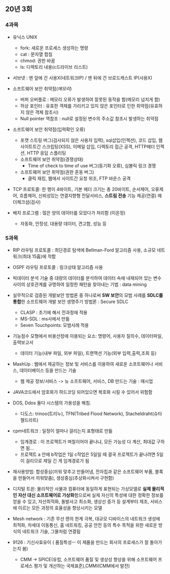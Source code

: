 ## 20년 3회


### 4과목
- 유닉스 UNIX
  - fork: 새로운 프로세스 생성하는 명령
  - cat : 문자열 합침
  - chmod: 권한 바꿈
  - ls: 디렉토리 내용(c드라이브 리스트)

- 서브넷 : 맨 앞에 건 사용X(네트워크IP) / 맨 뒤에 건 브로드캐스트 IP(사용X)
- 소프트웨어 보안 취약점(*메모리*)
  - 버퍼 오버플로 : 메모리 오류가 발생하여 잘못된 동작을 함(메모리 넘치게 함)
  - 허상 포인터 : 유효한 객체를 가리키고 있지 않은 포인터로 인한 취약점(유효하지 않은 객체 참조시)
  - Null pointer 역참조 : null로 설정된 변수의 주소값 참조시 발생하는 취약점
- 소프트웨어 보안 취약점(입력확인 오류)
  - 포캣 스트링 버그(검사되지 않은 사용자 입력), sql삽입(인젝션), 코드 삽입, 웹 사이트트간 스크립팅(XSS), 이메일 삽입, 디렉토리 접근 공격, HTTP헤더 인젝션, HTTP 응답 스플리팅
  - 소프트웨어 보안 취약점(경쟁상태)
    - Time of check to time of use 버그(동기화 오류), 심볼릭 링크 경쟁
  - 소프트웨어 보안 취약점(권한 혼동 버그)
    - 클릭 재킹, 웹에서 사이트간 요청 위조, FTP 바운스 공격   
- TCP 프로토콜: 한 행이 4바이트, 기본 헤더 크기는 총 20바이트, 순서제어, 오류제어, 흐름제어, 신뢰성있는 연결지향형 전달서비스, **스트림 전송** 기능 제공(연결) 헤더체크섬(검사)

- 배치 프로그램 : 많은 양의 데이터를 모았다가 처리함 (이온정) 
  - 자동화, 안정성, 대용량 데이터, 견고함, 성능 등





### 5과목
- RIP 라우팅 프로토콜 : 최단경로 탐색에 Bellman-Ford 알고리즘 사용, 소규모 네트워크(최대 15홉)에 적함
- OSPF 라우팅 프로토콜 : 링크상태 알고리즘 사용

- 빅데이터 분석 기술 중 대량의 데이터를 분석하여 데이터 속에 내재되어 있는 변수 사이의 상호관계를 규명하여 일정한 패턴을 찾아내는 기법 : data mining
- 실무적으로 검증된 개발보안 방법론 중 하나로써 **SW 보안**의 모범 사례를 **SDLC를 통합**한 소프트웨어 개발 보안 생명주기 방법론 : Secure SDLC
  - CLASP : 초기에 해서 전과정에 적용
  - MS-SDL : ms사에서 만듦
  - Seven Touchpoints: 모범사례 적용

- 기능점수 모형에서 비용산정에 이용되는 요소: 명령어, 사용자 질의수, 데이터파일, 출력보고서
  - 데이터 기능(내부 파일, 외부 파일), 트랜잭션 기능(외부 입력,출력,조회 등)

- MashUp : 웹에서 제공하는 정보 및 서비스를 이용하여 새로운 소프트웨어나 서비스, 데이터베이스 등을 만드는 기술
  - 웹 제공 정보/서비스 -> 뉴 소프트웨어, 서비스, DB 만드는 기술 : 매시업
-  JAVA코드에서 암호화가 하드코딩 되어있으면 복호화 시킬 수 있어서 위험함
- DOS, Ddos 둘다 시스템의 가용성을 해침. 
  - 디도스: trinoo(트리누), TFN(Tribed Flood Network), Stacheldraht(슈타첼드라트)
- cpm네트워크 : 일정이 얼마나 걸리는지 표형태로 만듦 
  - 임계경로 : 이 프로젝트가  며칠이어야 끝나냐, 모든 가능성 다 계산, 최대값 구하면 됨...
  - 프로젝트 a 안에 b작업은 1일 c작업은 5일일 때 결국 프로젝트가 끝나려면 5일이 걸리므로 제일 긴 게 임계경로가 됨 
- 재사용방법: 합성중심(끼워 맞추고 만들어냄, 전자칩과 같은 소프트웨어 부품, 블록을 만들어서 끼워맞춤), 생성중심(추상화시켜서 구현함) 
- 디지털 트윈: 물리적인 사물과 컴퓨터에 동일하게 표현되는 가상모델로 **실제 물리적인 자산 대신 소프트웨어로 가상화**함으로써 실제 자신의 특성에 대한 정확한 정보를 얻을 수 있고, 자산최적화, 돌발사고 최소화, 생상선 증가 등 설계부터 제조, 서비스에 이르는 모든 과정의 효율성을 향상시키는 모델
- Mesh network : 기존 무선 랜의 한계 극복, 대규모 디바이스의 네트워크 생성에 최적화, 차세대 이동통신, 홈 네트워킹, 공공 안전 등의 특수 목적을 위한 새로운 방식의 네트워크 기술, 그물처럼 연결됨
- 9126 : 기신사효유이 ( 품질특성ㅡ 이 제품을 만드는 회사의 프로세스가 잘 돌아가는지 봄)
  - CMM -> SPICE(유럽, 소프트웨어 품질 및 생상성 향상을 위해 소프트웨어 프로세스 평가 및 개선하는 국제표준),CMMI(CMM에서 발전)
